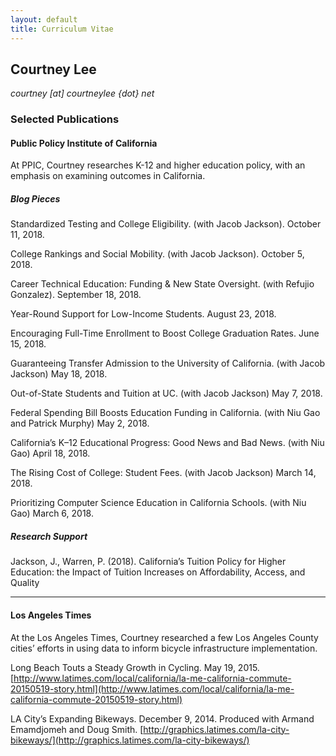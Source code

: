 ```yaml
---
layout: default
title: Curriculum Vitae
---
```


## Courtney Lee
_courtney [at] courtneylee {dot} net_
	
### Selected Publications

#### Public Policy Institute of California

At PPIC, Courtney researches K-12 and higher education policy, with an emphasis on examining outcomes in California.

##### Blog Pieces

Standardized Testing and College Eligibility. (with Jacob Jackson). October 11, 2018.

College Rankings and Social Mobility. (with Jacob Jackson). October 5, 2018.

Career Technical Education: Funding & New State Oversight. (with Refujio Gonzalez). September 18, 2018.

Year-Round Support for Low-Income Students. August 23, 2018.

Encouraging Full-Time Enrollment to Boost College Graduation Rates. June 15, 2018.

Guaranteeing Transfer Admission to the University of California. (with Jacob Jackson) May 18, 2018.

Out-of-State Students and Tuition at UC. (with Jacob Jackson) May 7, 2018.

Federal Spending Bill Boosts Education Funding in California. (with Niu Gao and Patrick Murphy) May 2, 2018.

California’s K–12 Educational Progress: Good News and Bad News. (with Niu Gao) April 18, 2018.

The Rising Cost of College: Student Fees. (with Jacob Jackson) March 14, 2018.

Prioritizing Computer Science Education in California Schools. (with Niu Gao) March 6, 2018.

##### Research Support

Jackson, J., Warren, P. (2018). California’s Tuition Policy for Higher Education: the Impact of Tuition Increases on Affordability, Access, and Quality

---
#### Los Angeles Times

At the Los Angeles Times, Courtney researched a few Los Angeles County cities’ efforts in using data to inform bicycle infrastructure implementation.

Long Beach Touts a Steady Growth in Cycling. May 19, 2015.
[http://www.latimes.com/local/california/la-me-california-commute-20150519-story.html](http://www.latimes.com/local/california/la-me-california-commute-20150519-story.html)

LA City’s Expanding Bikeways. December 9, 2014.
Produced with Armand Emamdjomeh and Doug Smith.
[http://graphics.latimes.com/la-city-bikeways/](http://graphics.latimes.com/la-city-bikeways/)

